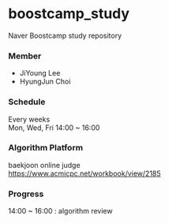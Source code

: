# boostcamp_study
Naver Boostcamp study repository

### Member
- JiYoung Lee
- HyungJun Choi

### Schedule
Every weeks  
Mon, Wed, Fri 14:00 ~ 16:00 

### Algorithm Platform
baekjoon online judge  
<https://www.acmicpc.net/workbook/view/2185>

### Progress
14:00 ~ 16:00 : algorithm review  
